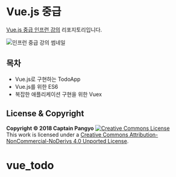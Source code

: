 # Vue.js 중급

[Vue.js 중급 인프런 강의](inf.run/znaC) 리포지토리입니다.

![인프런 중급 강의 썸네일](https://cdn.inflearn.com/public/courses/136498/course_cover/33a35374-af5f-4085-a650-4909c03e8d5d/lv2.png)

## 목차

- Vue.js로 구현하는 TodoApp
- Vue.js를 위한 ES6
- 복잡한 애플리케이션 구현을 위한 Vuex

## License & Copyright

**Copyright © 2018 Captain Pangyo**
<a rel="license" href="http://creativecommons.org/licenses/by-nc-nd/4.0/"><img alt="Creative Commons License" style="border-width:0" src="https://i.creativecommons.org/l/by-nc-nd/4.0/88x31.png" /></a><br />This work is licensed under a <a rel="license" href="http://creativecommons.org/licenses/by-nc-nd/4.0/">Creative Commons Attribution-NonCommercial-NoDerivs 4.0 Unported License</a>.
# vue_todo
